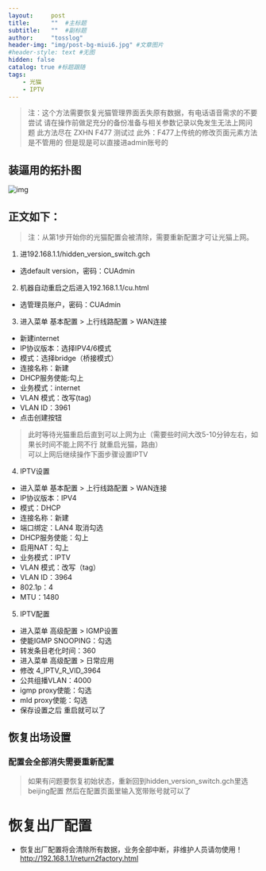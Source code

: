 ```yaml
---
layout:     post 
title:      ""  #主标题
subtitle:   ""  #副标题
author:     "tosslog" 
header-img: "img/post-bg-miui6.jpg" #文章图片
#header-style: text #无图
hidden: false
catalog: true #标题跟随
tags: 
    - 光猫
    - IPTV
---
```



> 注：这个方法需要恢复光猫管理界面丢失原有数据，有电话语音需求的不要尝试
请在操作前做足充分的备份准备与相关参数记录以免发生无法上网问题
此方法尽在 ZXHN F477 测试过
此外：F477上传统的修改页面元素方法是不管用的
但是现是可以直接进admin账号的

## 装逼用的拓扑图
![img](/blog/img/post-img/2020/11/05/3979109941.jpg)

## 正文如下：
> 注：从第1步开始你的光猫配置会被清除，需要重新配置才可让光猫上网。  

1. 进192.168.1.1/hidden_version_switch.gch
  - 选default version，密码：CUAdmin  

2. 机器自动重启之后进入192.168.1.1/cu.html
  - 选管理员账户，密码：CUAdmin  

3. 进入菜单  基本配置 > 上行线路配置 > WAN连接
  - 新建internet
  - IP协议版本：选择IPV4/6模式
  - 模式：选择bridge（桥接模式）
  - 连接名称：新建
  - DHCP服务使能:勾上
  - 业务模式：internet
  - VLAN 模式：改写(tag)
  - VLAN ID：3961
  - 点击创建按钮

>此时等待光猫重启后直到可以上网为止（需要些时间大改5-10分钟左右，如果长时间不能上网不行 就重启光猫，路由）  
可以上网后继续操作下面步骤设置IPTV


4. IPTV设置
  - 进入菜单  基本配置 > 上行线路配置 > WAN连接
  - IP协议版本：IPV4
  - 模式：DHCP
  - 连接名称：新建
  - 端口绑定：LAN4 取消勾选
  - DHCP服务使能：勾上
  - 启用NAT：勾上
  - 业务模式：IPTV
  - VLAN 模式：改写（tag）
  - VLAN ID：3964
  - 802.1p：4
  - MTU：1480

5. IPTV配置
  - 进入菜单 高级配置 > IGMP设置 
  - 使能IGMP SNOOPING：勾选
  - 转发条目老化时间：360
  - 进入菜单 高级配置 > 日常应用
  - 修改 4_IPTV_R_VID_3964 
  - 公共组播VLAN：4000
  - igmp proxy使能：勾选
  - mld proxy使能：勾选
  - 保存设置之后 重启就可以了

## 恢复出场设置
### 配置会全部消失需要重新配置 

>如果有问题要恢复初始状态，重新回到hidden_version_switch.gch里选beijing配置
然后在配置页面里输入宽带账号就可以了

# 恢复出厂配置
- 恢复出厂配置将会清除所有数据，业务全部中断，非维护人员请勿使用！
http://192.168.1.1/return2factory.html
